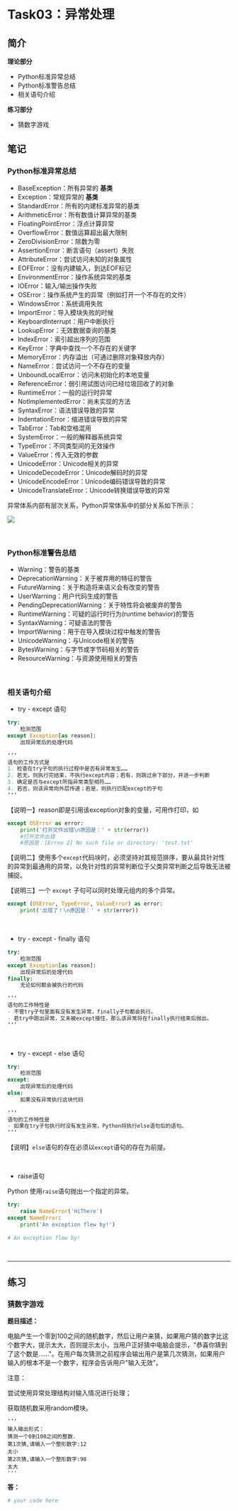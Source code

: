 # Task03：异常处理

## 简介

**理论部分**

- Python标准异常总结
- Python标准警告总结
- 相关语句介绍

**练习部分**

- 猜数字游戏

## 笔记

### Python标准异常总结

- BaseException：所有异常的 **基类**
- Exception：常规异常的 **基类**
- StandardError：所有的内建标准异常的基类
- ArithmeticError：所有数值计算异常的基类
- FloatingPointError：浮点计算异常
- OverflowError：数值运算超出最大限制
- ZeroDivisionError：除数为零
- AssertionError：断言语句（assert）失败
- AttributeError：尝试访问未知的对象属性
- EOFError：没有内建输入，到达EOF标记
- EnvironmentError：操作系统异常的基类
- IOError：输入/输出操作失败
- OSError：操作系统产生的异常（例如打开一个不存在的文件）
- WindowsError：系统调用失败
- ImportError：导入模块失败的时候
- KeyboardInterrupt：用户中断执行
- LookupError：无效数据查询的基类
- IndexError：索引超出序列的范围
- KeyError：字典中查找一个不存在的关键字
- MemoryError：内存溢出（可通过删除对象释放内存）
- NameError：尝试访问一个不存在的变量
- UnboundLocalError：访问未初始化的本地变量
- ReferenceError：弱引用试图访问已经垃圾回收了的对象
- RuntimeError：一般的运行时异常
- NotImplementedError：尚未实现的方法
- SyntaxError：语法错误导致的异常
- IndentationError：缩进错误导致的异常
- TabError：Tab和空格混用
- SystemError：一般的解释器系统异常
- TypeError：不同类型间的无效操作
- ValueError：传入无效的参数
- UnicodeError：Unicode相关的异常
- UnicodeDecodeError：Unicode解码时的异常
- UnicodeEncodeError：Unicode编码错误导致的异常
- UnicodeTranslateError：Unicode转换错误导致的异常

异常体系内部有层次关系，Python异常体系中的部分关系如下所示：

![](https://img-blog.csdnimg.cn/20200710131404548.png)

&emsp;

### Python标准警告总结

- Warning：警告的基类
- DeprecationWarning：关于被弃用的特征的警告
- FutureWarning：关于构造将来语义会有改变的警告
- UserWarning：用户代码生成的警告
- PendingDeprecationWarning：关于特性将会被废弃的警告
- RuntimeWarning：可疑的运行时行为(runtime behavior)的警告
- SyntaxWarning：可疑语法的警告
- ImportWarning：用于在导入模块过程中触发的警告
- UnicodeWarning：与Unicode相关的警告
- BytesWarning：与字节或字节码相关的警告
- ResourceWarning：与资源使用相关的警告

&emsp;

### 相关语句介绍

* try - except 语句

```python
try:
    检测范围
except Exception[as reason]:
    出现异常后的处理代码
    
‘’‘
语句的工作方式是
1. 检查在try子句的执行过程中是否有异常发生……
2. 若无，则执行完结束，不执行except内容；若有，则跳过余下部分，并进一步判断
3. 确定是否与except所指异常类型相符……
4. 若否，则该异常向外层传递；若是，则执行匹配except的子句
’‘’
```

【说明一】reason即是引用该exception对象的变量，可用作打印，如

```python
except OSError as error:
    print('打开文件出错\n原因是：' + str(error))
    #打开文件出错
    #原因是：[Errno 2] No such file or directory: 'test.txt'
```

【说明二】使用多个`except`代码块时，必须坚持对其规范排序，要从最具针对性的异常到最通用的异常，以免针对性的异常判断位于父类异常判断之后导致无法被捕捉。

【说明三】一个 `except` 子句可以同时处理元组内的多个异常。

```python
except (OSError, TypeError, ValueError) as error:
    print('出错了！\n原因是：' + str(error))
```

&emsp;

* try - except - finally 语句

```python
try:
    检测范围
except Exception[as reason]:
    出现异常后的处理代码
finally:
    无论如何都会被执行的代码
    
‘’‘
语句的工作特性是
- 不管try子句里面有没有发生异常，finally子句都会执行。
- 若try中跑出异常，又未被except接住，那么该异常将在finally执行结束后抛出。
’‘’
```

&emsp;

* try - except - else 语句

```python
try:
    检测范围
except:
    出现异常后的处理代码
else:
    如果没有异常执行这块代码
    
‘’‘
语句的工作特性是
- 如果在try子句执行时没有发生异常，Python将执行else语句后的语句。
‘’‘
```

【说明】`else`语句的存在必须以`except`语句的存在为前提。

&emsp;

* raise语句

Python 使用`raise`语句抛出一个指定的异常。

```python
try:
    raise NameError('HiThere')
except NameError:
    print('An exception flew by!')
    
# An exception flew by!
```

&emsp;

---
## 练习

### 猜数字游戏

**题目描述：**

电脑产生一个零到100之间的随机数字，然后让用户来猜，如果用户猜的数字比这个数字大，提示太大，否则提示太小，当用户正好猜中电脑会提示，"恭喜你猜到了这个数是......"。在用户每次猜测之前程序会输出用户是第几次猜测，如果用户输入的根本不是一个数字，程序会告诉用户"输入无效"。

注意：

尝试使用异常处理结构对输入情况进行处理；

获取随机数采用random模块。

```
‘’‘
输入输出形式：
猜测一个0到100之间的整数.
第1次猜,请输入一个整形数字:12
太小
第2次猜,请输入一个整形数字:98
太大
'''
```

**答：**
```python
# your code here
   
   
   
   
   
```

   
   
